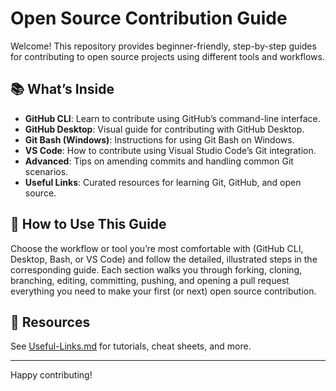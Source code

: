 # Open Source Contribution Guide

Welcome! This repository provides beginner-friendly, step-by-step guides for contributing to open source projects using different tools and workflows.

## 📚 What’s Inside

- **GitHub CLI**: Learn to contribute using GitHub’s command-line interface.
- **GitHub Desktop**: Visual guide for contributing with GitHub Desktop.
- **Git Bash (Windows)**: Instructions for using Git Bash on Windows.
- **VS Code**: How to contribute using Visual Studio Code’s Git integration.
- **Advanced**: Tips on amending commits and handling common Git scenarios.
- **Useful Links**: Curated resources for learning Git, GitHub, and open source.

## 📝 How to Use This Guide

Choose the workflow or tool you’re most comfortable with (GitHub CLI, Desktop, Bash, or VS Code) and follow the detailed, illustrated steps in the corresponding guide. Each section walks you through forking, cloning, branching, editing, committing, pushing, and opening a pull request everything you need to make your first (or next) open source contribution.



## 📎 Resources

See [Useful-Links.md](Useful-Links.md) for tutorials, cheat sheets, and more.

---

Happy contributing!
